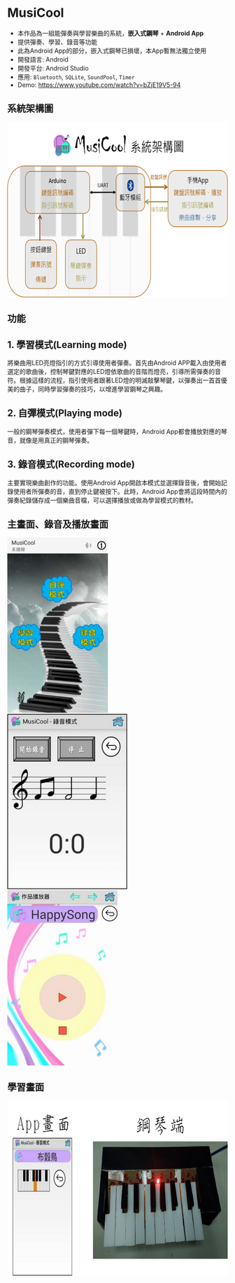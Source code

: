 # MusiCool

- 本作品為一組能彈奏與學習樂曲的系統，**嵌入式鋼琴** + **Android App**
- 提供彈奏、學習、錄音等功能
- 此為Android App的部分，嵌入式鋼琴已損壞，本App暫無法獨立使用
- 開發語言: Android
- 開發平台: Android Studio
- 應用: `Bluetooth`, `SQLite`, `SoundPool`, `Timer`
- Demo: https://www.youtube.com/watch?v=bZjE19V5-94

系統架構圖
---
<img src="screenshots/Frame_Diagram.png" height="400"/>

功能
---
## 1. 學習模式(Learning mode)
將樂曲用LED亮燈指引的方式引導使用者彈奏。首先由Android APP載入由使用者選定的歌曲後，控制琴鍵對應的LED燈依歌曲的音階而燈亮，引導所需彈奏的音符。根據這樣的流程，指引使用者跟著LED燈的明滅敲擊琴鍵，以彈奏出一首首優美的曲子，同時學習彈奏的技巧，以增進學習鋼琴之興趣。

## 2. 自彈模式(Playing mode)
一般的鋼琴彈奏模式，使用者彈下每一個琴鍵時，Android App都會播放對應的琴音，就像是用真正的鋼琴彈奏。

## 3. 錄音模式(Recording mode)
主要實現樂曲創作的功能。使用Android App開啟本模式並選擇錄音後，會開始記錄使用者所彈奏的音，直到停止鍵被按下。此時，Android App會將這段時間內的彈奏紀錄儲存成一個樂曲音檔，可以選擇播放或做為學習模式的教材。

主畫面、錄音及播放畫面
---
<img src="screenshots/main_activity.png" height="400"/> <img src="screenshots/record_mode.png" height="400"/> <img src="screenshots/play_mode.png" height="400"/>

學習畫面
---
<img src="screenshots/learn_mode.png" height="400"/>

